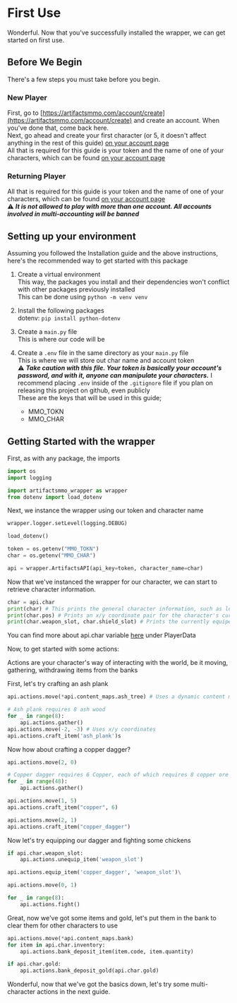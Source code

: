 # First Use

Wonderful. Now that you've successfully installed the wrapper, we can get started on first use.

## Before We Begin

There's a few steps you must take before you begin.

### New Player

First, go to [https://artifactsmmo.com/account/create](https://artifactsmmo.com/account/create) and create an account. When you've done that, come back here.  
Next, go ahead and create your first character (or 5, it doesn't affect anything in the rest of this guide) [on your account page](https://artifactsmmo.com/account)  
All that is required for this guide is your token and the name of one of your characters, which can be found [on your account page](https://artifactsmmo.com/account)  

### Returning Player

All that is required for this guide is your token and the name of one of your characters, which can be found [on your account page](https://artifactsmmo.com/account)  
⚠️ ***It is not allowed to play with more than one account. All accounts involved in multi-accounting will be banned***  

## Setting up your environment

Assuming you followed the Installation guide and the above instructions, here's the recommended way to get started with this package

1. Create a virtual environment  
    This way, the packages you install and their dependencies won't conflict with other packages previously installed  
    This can be done using `python -m venv venv`

2. Install the following packages  
    dotenv: `pip install python-dotenv`

3. Create a `main.py` file  
    This is where our code will be

4. Create a `.env` file in the same directory as your `main.py` file  
    This is where we will store out char name and account token  
    ⚠️ ***Take caution with this file. Your token is basically your account's password, and with it, anyone can manipulate your characters.***
    I recommend placing `.env` inside of the `.gitignore` file if you plan on releasing this project on github, even publicly  
    These are the keys that will be used in this guide;
      - MMO_TOKN
      - MMO_CHAR

## Getting Started with the wrapper

First, as with any package, the imports

```python
import os
import logging

import artifactsmmo_wrapper as wrapper
from dotenv import load_dotenv
```

Next, we instance the wrapper using our token and character name

```python
wrapper.logger.setLevel(logging.DEBUG)

load_dotenv()

token = os.getenv("MMO_TOKN")
char = os.getenv("MMO_CHAR")

api = wrapper.ArtifactsAPI(api_key=token, character_name=char)
```

Now that we've instanced the wrapper for our character, we can start to retrieve character information.

```python
char = api.char
print(char) # This prints the general character information, such as levels, name, etc.
print(char.pos) # Prints an x/y coordinate pair for the character's currenrt position
print(char.weapon_slot, char.shield_slot) # Prints the currently equiped weapon and shield name
```

You can find more about api.char variable [here](/docs/artifactsmmo-wrapper/game_data_classes.html) under PlayerData

Now, to get started with some actions:

Actions are your character's way of interacting with the world, be it moving, gathering, withdrawing items from the banks

First, let's try crafting an ash plank

```python
api.actions.move(*api.content_maps.ash_tree) # Uses a dynamic content map

# Ash plank requires 8 ash wood
for _ in range(8):
    api.actions.gather()
api.actions.move(-2, -3) # Uses x/y coordinates
api.actions.craft_item('ash_plank')s
```

Now how about crafting a copper dagger?  

```python
api.actions.move(2, 0)

# Copper dagger requires 6 Copper, each of which requires 8 copper ore
for _ in range(48):
    api.actions.gather()

api.actions.move(1, 5)
api.actions.craft_item("copper", 6)

api.actions.move(2, 1)
api.actions.craft_item("copper_dagger")
```

Now let's try equipping our dagger and fighting some chickens

```python
if api.char.weapon_slot:
    api.actions.unequip_item('weapon_slot')

api.actions.equip_item('copper_dagger', 'weapon_slot')\

api.actions.move(0, 1)

for _ in range(8):
    api.actions.fight()
```

Great, now we've got some items and gold, let's put them in the bank to clear them for other characters to use

```python
api.actions.move(*api.content_maps.bank)
for item in api.char.inventory:
    api.actions.bank_deposit_item(item.code, item.quantity)

if api.char.gold:
    api.actions.bank_deposit_gold(api.char.gold)

```

Wonderful, now that we've got the basics down, let's try some multi-character actions in the next guide.